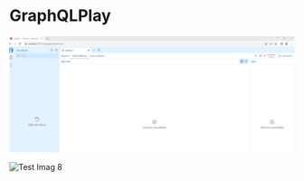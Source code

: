 # GraphQLPlay

![Test Imag 8](https://github.com/mosesnova/GraphQLPlay/blob/master/BananaCup.jpg)

![Test Imag 8](https://github.com/mosesnova/GraphQLPlay/blob/master/sripthy.jpg)
